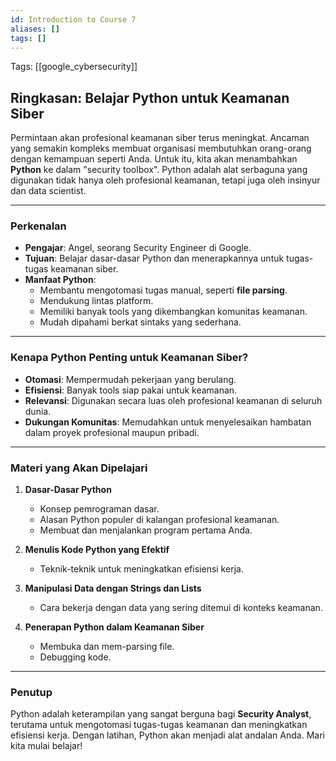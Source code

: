 ```yaml
---
id: Introduction to Course 7
aliases: []
tags: []
---
```


Tags: [[google_cybersecurity]]

## Ringkasan: Belajar Python untuk Keamanan Siber

Permintaan akan profesional keamanan siber terus meningkat. Ancaman yang semakin kompleks membuat organisasi membutuhkan orang-orang dengan kemampuan seperti Anda. Untuk itu, kita akan menambahkan **Python** ke dalam "security toolbox". Python adalah alat serbaguna yang digunakan tidak hanya oleh profesional keamanan, tetapi juga oleh insinyur dan data scientist.

---

### Perkenalan

- **Pengajar**: Angel, seorang Security Engineer di Google.
- **Tujuan**: Belajar dasar-dasar Python dan menerapkannya untuk tugas-tugas keamanan siber.
- **Manfaat Python**:
  - Membantu mengotomasi tugas manual, seperti **file parsing**.
  - Mendukung lintas platform.
  - Memiliki banyak tools yang dikembangkan komunitas keamanan.
  - Mudah dipahami berkat sintaks yang sederhana.

---

### Kenapa Python Penting untuk Keamanan Siber?

- **Otomasi**: Mempermudah pekerjaan yang berulang.
- **Efisiensi**: Banyak tools siap pakai untuk keamanan.
- **Relevansi**: Digunakan secara luas oleh profesional keamanan di seluruh dunia.
- **Dukungan Komunitas**: Memudahkan untuk menyelesaikan hambatan dalam proyek profesional maupun pribadi.

---

### Materi yang Akan Dipelajari

1. **Dasar-Dasar Python**

   - Konsep pemrograman dasar.
   - Alasan Python populer di kalangan profesional keamanan.
   - Membuat dan menjalankan program pertama Anda.

2. **Menulis Kode Python yang Efektif**

   - Teknik-teknik untuk meningkatkan efisiensi kerja.

3. **Manipulasi Data dengan Strings dan Lists**

   - Cara bekerja dengan data yang sering ditemui di konteks keamanan.

4. **Penerapan Python dalam Keamanan Siber**
   - Membuka dan mem-parsing file.
   - Debugging kode.

---

### Penutup

Python adalah keterampilan yang sangat berguna bagi **Security Analyst**, terutama untuk mengotomasi tugas-tugas keamanan dan meningkatkan efisiensi kerja. Dengan latihan, Python akan menjadi alat andalan Anda. Mari kita mulai belajar!
